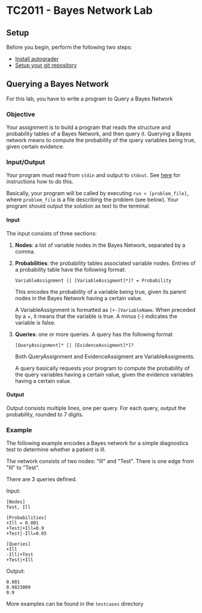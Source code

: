 # TC2011 - Bayes Network Lab

## Setup

Before you begin, perform the following two steps:

- [Install autograder](https://github.com/rhomeister/autograder#for-students)
- [Setup your git repository](https://github.com/rhomeister/autograder#installation)


## Querying a Bayes Network

For this lab, you have to write a program to Query a Bayes Network

### Objective 

Your assignment is to build a program that reads the structure and probability
tables of a Bayes Network, and then query it. Querying a Bayes network means to
compute the probability of the query variables being true, given certain
evidence.

### Input/Output
Your program must read from `stdin` and output to `stdout`. See
[here](https://github.com/rhomeister/autograder#the-required-structure-of-a-project)
for instructions how to do this.

Basically, your program will be called by executing `run < [problem_file]`,
where `problem_file` is a file describing the problem (see below). Your program
should output the solution as text to the terminal.

#### Input

The input consists of three sections:

1. **Nodes**: a list of variable nodes in the Bayes Network, separated by a
   comma.
2. **Probabilities**: the probability tables associated variable nodes. Entries
   of a probability table have the following format:

   `VariableAssignment [| [VariableAssigment]*]? = Probability`

   This encodes the probability of a variable being true, given its parent nodes
   in the Bayes Network having a certain value.

   A VariableAssignment is formatted as `[+-]VariableName`. When preceded by a 
   +, it means that the variable is true. A minus (-) indicates the variable is
   false.
3. **Queries**: one or more queries. A query has the following format

   `[QueryAssignment]* [| [EvidenceAssigment]*]?`

   Both QueryAssignment and EvidenceAssigment are VariableAssigments.

   A query basically requests your program to compute the probability of the 
   query variables having a certain value, given the evidence variables having a
   certain value.

#### Output

Output consists multiple lines, one per query. For each query, output the
probability, rounded to 7 digits.

### Example

The following example encodes a Bayes network for a simple diagnostics test to
determine whether a patient is ill.

The network consists of two nodes: "Ill" and "Test". There is one edge from
"Ill" to "Test".

There are 3 queries defined.

Input:
```
[Nodes]
Test, Ill

[Probabilities]
+Ill = 0.001
+Test|+Ill=0.9
+Test|-Ill=0.05

[Queries]
+Ill
-Ill|+Test
+Test|+Ill
```

Output:
```
0.001
0.9823009
0.9
```

More examples can be found in the `testcases` directory
